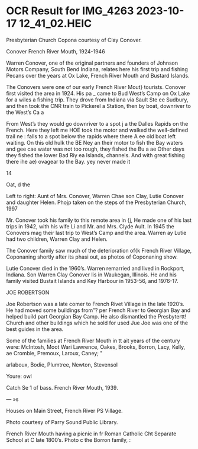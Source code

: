 # OCR Result for IMG_4263 2023-10-17 12_41_02.HEIC

Presbyterian Church Copona
courtesy of Clay Conover.

Conover
French River Mouth, 1924-1946

Warren Conover, one of the original partners and
founders of Johnson Motors Company, South Bend
Indiana, relates here his first trip and fishing Pecans
over the years at Ox Lake, French River Mouth and Bustard
Islands.

The Conovers were one of our early French River Mout}
tourists. Conover first visited the area in 1924. His pa _
came to Bud West’s Camp on Ox Lake for a wiles a
fishing trip. They drove from Indiana via Sault Ste ee
Sudbury, and then took the CNR train to Pickerel a
Station, then by boat, downriver to the West’s Ca a

From West’s they would go downriver to a spot j a
the Dalles Rapids on the French. Here they left me HOE
took the motor and walked the well-defined trail ne :
falls to a spot below the rapids where there A ee
old boat left waiting. On this old hulk the BE Ney an
their motor to fish the Bay waters and gee cae
water was not too rough, they fished the Bu a ae
Other days they fished the lower Bad Riy ea Islands,
channels. And with great fishing there ihe ae) ovagear
to the Bay. yey never made it

14

Oat,
d the

Left to right: Aunt of Mrs. Conover, Warren Chae
son Clay, Lutie Conover and daughter Helen. Phojp
taken on the steps of the Presbyterian Church, 1997

Mr. Conover took his family to this remote area in {j,
He made one of his last trips in 1942, with his wife Li
and Mr. and Mrs. Clyde Ault. In 1945 the Conovers mag
their last trip to West’s Camp and the area. Warren ay
Lutie had two children, Warren Clay and Helen.

The Conover family saw much of the deterioration of{k
French River Village, Coponaning shortly after its phasi
out, as photos of Coponaning show.

Lutie Conover died in the 1960’s. Warren remarried and
lived in Rockport, Indiana. Son Warren Clay Conover lis
in Waukegan, Illinois. He and his family visited Bustait
Islands and Key Harbour in 1953-56, and 1976-17.

JOE ROBERTSON

Joe Robertson was a late comer to French Rivet Village
in the late 1920’s. He had moved some buildings from”?
per French River to Georgian Bay and helped build part
Georgian Bay Camp. He also dismantled the Presbytertt!
Church and other buildings which he sold for used Jue
Joe was one of the best guides in the area.

Some of the families at French River Mouth in tt ait
years of the century were: McIntosh, Moot Wari
Lawrence, Oakes, Brooks, Borron, Lacy, Kelly,
ae Crombie, Premoux, Laroux, Caney; "

arlaboux, Bodie, Plumtree, Newton, Stevensol

Youre:
owl

Catch Se
1 of bass. French River Mouth, 1939.

—
»s

Houses on Main
Street, French River PS
Village.

Photo courtesy of
Parry Sound Public
Library.

French River Mouth
having a picnic in fr
Roman Catholic Cht
Separate School at C
late 1800’s. Photo c
the Borron family, :

